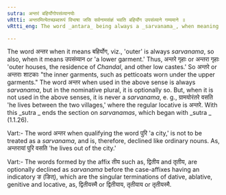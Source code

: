 ```yaml
---
sutra: अन्तरं बहिर्योगोपसंव्यानयोः
vRtti: अन्तरमित्येतच्छब्दरूपं विभाषा जसि सर्वनामसंज्ञं भवति बहिर्योग उपसंव्याने गम्यमाने ॥
vRtti_eng: The word _antara_ being always a _sarvanama_, when meaning 'outer' or 'a lower garment,' is optionally so before the affix _jas_.

---
```

The word अन्तर when it means बहिर्योग, viz., 'outer' is always _sarvanama_, so also, when it means उपसंव्यान or 'a lower garment.' Thus, अन्तरे गृहाः or अन्तरा गृहाः 'outer houses, the residence of _Chandal_, and other low castes.' So अन्तरे or अन्तराः शाटकाः "the inner garments, such as petticoats worn under the upper garments." The word अन्तर when used in the above sense is always _sarvanama_, but in the nominative plural, it is optionally so. But, when it is not used in the above senses, it is never a _sarvanama_, e. g., ग्रामयोरंतरे वसति 'he lives between the two villages,' where the regular locative is अन्तरे. With this _sutra _ ends the section on _sarvanamas_, which began with _sutra _ (1.1.26).

Vart:- The word अन्तर when qualifying the word पुरि 'a city,' is not to be treated as a _sarvanama_, and is, therefore, declined like ordinary nouns. As, अन्तरायां पुरि वसति 'he lives out of the city.'

Vart:- The words formed by the affix तीय such as, द्वितीय and तृतीय, are optionally declined as _sarvanama_ before the case-affixes having an indicatory ङ (ङित्), which are the singular terminations of dative, ablative, genitive and locative, as, द्वितीयस्मै or द्वितीयाय, तृतीयाय or तृतीयस्मै.